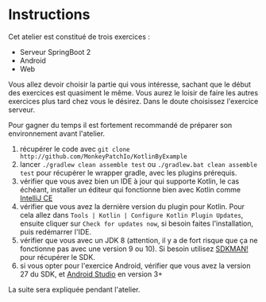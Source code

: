 Instructions
===

Cet atelier est constitué de trois exercices :

* Serveur SpringBoot 2
* Android
* Web

Vous allez devoir choisir la partie qui vous intéresse, sachant que le début des exercices est quasiment le même.
Vous aurez le loisir de faire les autres exercices plus tard chez vous le désirez. Dans le doute choisissez l'exercice serveur.



Pour gagner du temps il est fortement recommandé de préparer son environnement avant l'atelier.

1. récupérer le code avec `git clone http://github.com/MonkeyPatchIo/KotlinByExample`
2. lancer `./gradlew clean assemble test` ou `./gradlew.bat clean assemble test` pour récupérer le wrapper gradle, avec les plugins prérequis.
3. vérifier que vous avez bien un IDE à jour qui supporte Kotlin, le cas échéant, installer un éditeur qui fonctionne bien avec Kotlin comme [IntelliJ CE](https://www.jetbrains.com/idea/download/)
4. vérifier que vous avez la dernière version du plugin pour Kotlin. 
  Pour cela allez dans `Tools | Kotlin | Configure Kotlin Plugin Updates`, ensuite cliquer sur `Check for updates now`, si besoin faites l'installation, puis redémarrer l'IDE.
5. vérifier que vous avec un JDK 8 (attention, il y a de fort risque que ça ne fonctionne pas avec une version 9 ou 10). Si besoin utilisez [SDKMAN!](http://sdkman.io/) pour récupérer le SDK.
6. si vous opter pour l'exercice Android, vérifier que vous avez la version 27 du SDK, et [Android Studio](https://developer.android.com/studio/index.html) en version 3+

La suite sera expliquée pendant l'atelier.
